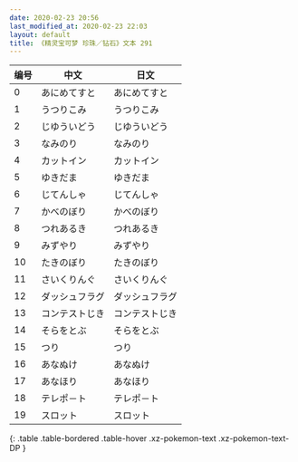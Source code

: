 ```yaml
---
date: 2020-02-23 20:56
last_modified_at: 2020-02-23 22:03
layout: default
title: 《精灵宝可梦 珍珠／钻石》文本 291
---
```

| 编号 | 中文 | 日文 |
| ---- | ---- | ---- |
| 0 | あにめてすと | あにめてすと |
| 1 | うつりこみ | うつりこみ |
| 2 | じゆういどう | じゆういどう |
| 3 | なみのり | なみのり |
| 4 | カットイン | カットイン |
| 5 | ゆきだま | ゆきだま |
| 6 | じてんしゃ | じてんしゃ |
| 7 | かべのぼり | かべのぼり |
| 8 | つれあるき | つれあるき |
| 9 | みずやり | みずやり |
| 10 | たきのぼり | たきのぼり |
| 11 | さいくりんぐ | さいくりんぐ |
| 12 | ダッシュフラグ | ダッシュフラグ |
| 13 | コンテストじき | コンテストじき |
| 14 | そらをとぶ | そらをとぶ |
| 15 | つり | つり |
| 16 | あなぬけ | あなぬけ |
| 17 | あなほり | あなほり |
| 18 | テレポ－ト | テレポ－ト |
| 19 | スロット | スロット |
{: .table .table-bordered .table-hover .xz-pokemon-text .xz-pokemon-text-DP }